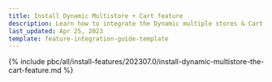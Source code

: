 ```yaml
---
title: Install Dynamic Multistore + Cart feature
description: Learn how to integrate the Dynamic multiple stores & Cart feature into a Spryker project.
last_updated: Apr 25, 2023
template: feature-integration-guide-template
---
```


{% include pbc/all/install-features/202307.0/install-dynamic-multistore-the-cart-feature.md %} <!-- To edit, see /_includes/pbc/all/install-features/202307.0/install-the-dynamic-store-cms-feature.md -->
